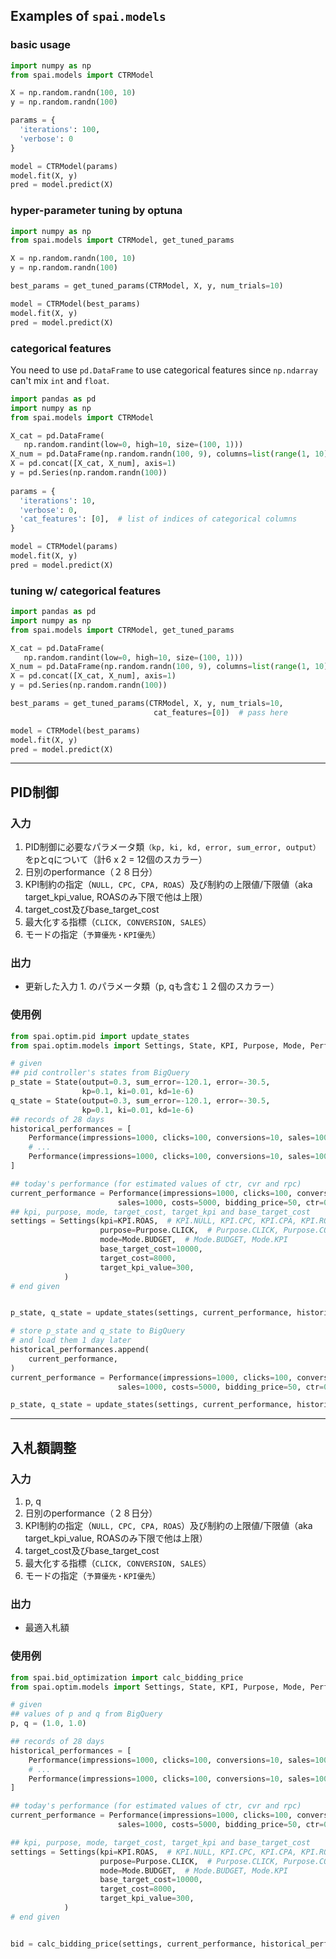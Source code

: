 
## Examples of `spai.models`

### basic usage
```python
import numpy as np
from spai.models import CTRModel

X = np.random.randn(100, 10)
y = np.random.randn(100)

params = {
  'iterations': 100,
  'verbose': 0
}

model = CTRModel(params)
model.fit(X, y)
pred = model.predict(X)
```

### hyper-parameter tuning by optuna
```python
import numpy as np
from spai.models import CTRModel, get_tuned_params

X = np.random.randn(100, 10)
y = np.random.randn(100)

best_params = get_tuned_params(CTRModel, X, y, num_trials=10)

model = CTRModel(best_params)
model.fit(X, y)
pred = model.predict(X)
```

### categorical features
You need to use `pd.DataFrame` to use categorical features since `np.ndarray` can't mix `int` and `float`.
```python
import pandas as pd
import numpy as np
from spai.models import CTRModel

X_cat = pd.DataFrame(
   np.random.randint(low=0, high=10, size=(100, 1)))
X_num = pd.DataFrame(np.random.randn(100, 9), columns=list(range(1, 10)))
X = pd.concat([X_cat, X_num], axis=1)
y = pd.Series(np.random.randn(100))
 
params = {
  'iterations': 10,
  'verbose': 0,
  'cat_features': [0],  # list of indices of categorical columns
}

model = CTRModel(params)
model.fit(X, y)
pred = model.predict(X)
```

### tuning w/ categorical features
```python
import pandas as pd
import numpy as np
from spai.models import CTRModel, get_tuned_params

X_cat = pd.DataFrame(
   np.random.randint(low=0, high=10, size=(100, 1)))
X_num = pd.DataFrame(np.random.randn(100, 9), columns=list(range(1, 10)))
X = pd.concat([X_cat, X_num], axis=1)
y = pd.Series(np.random.randn(100))

best_params = get_tuned_params(CTRModel, X, y, num_trials=10,
                                cat_features=[0])  # pass here

model = CTRModel(best_params)
model.fit(X, y)
pred = model.predict(X)
```

---

## PID制御

### 入力

1. PID制御に必要なパラメータ類`（kp, ki, kd, error, sum_error, output）`をpとqについて（計6 x 2 = 12個のスカラー）
1. 日別のperformance（２８日分）
1. KPI制約の指定（`NULL, CPC, CPA, ROAS`）及び制約の上限値/下限値（aka target_kpi_value, ROASのみ下限で他は上限）
1. target_cost及びbase_target_cost
1. 最大化する指標（`CLICK, CONVERSION, SALES`）
1. モードの指定（`予算優先・KPI優先`）


### 出力

- 更新した入力 1. のパラメータ類（p, qも含む１２個のスカラー）



### 使用例
```python
from spai.optim.pid import update_states
from spai.optim.models import Settings, State, KPI, Purpose, Mode, Performance

# given
## pid controller's states from BigQuery
p_state = State(output=0.3, sum_error=-120.1, error=-30.5,
                kp=0.1, ki=0.01, kd=1e-6)
q_state = State(output=0.3, sum_error=-120.1, error=-30.5,
                kp=0.1, ki=0.01, kd=1e-6)    
## records of 28 days
historical_performances = [
    Performance(impressions=1000, clicks=100, conversions=10, sales=1000, costs=5000, bidding_price=50, ctr=0.02, cvr=0.1, rpc=10.0),
    # ...
    Performance(impressions=1000, clicks=100, conversions=10, sales=1000, costs=5000, bidding_price=50, ctr=0.02, cvr=0.1, rpc=10.0),
]

## today's performance (for estimated values of ctr, cvr and rpc)
current_performance = Performance(impressions=1000, clicks=100, conversions=10,
                        sales=1000, costs=5000, bidding_price=50, ctr=0.02, cvr=0.1, rpc=10.0)
## kpi, purpose, mode, target_cost, target_kpi and base_target_cost
settings = Settings(kpi=KPI.ROAS,  # KPI.NULL, KPI.CPC, KPI.CPA, KPI.ROAS
                    purpose=Purpose.CLICK,  # Purpose.CLICK, Purpose.CONVERSION, Purpose.SALES
                    mode=Mode.BUDGET,  # Mode.BUDGET, Mode.KPI
                    base_target_cost=10000,
                    target_cost=8000,
                    target_kpi_value=300,    
            )
# end given


p_state, q_state = update_states(settings, current_performance, historical_performances, p_state, q_state)

# store p_state and q_state to BigQuery
# and load them 1 day later
historical_performances.append(
    current_performance,
)
current_performance = Performance(impressions=1000, clicks=100, conversions=10,
                        sales=1000, costs=5000, bidding_price=50, ctr=0.02, cvr=0.1, rpc=10.0)

p_state, q_state = update_states(settings, current_performance, historical_performances, p_state, q_state)
```

---

## 入札額調整

### 入力

1. p, q
1. 日別のperformance（２８日分）
1. KPI制約の指定（`NULL, CPC, CPA, ROAS`）及び制約の上限値/下限値（aka target_kpi_value, ROASのみ下限で他は上限）
1. target_cost及びbase_target_cost
1. 最大化する指標（`CLICK, CONVERSION, SALES`）
1. モードの指定（`予算優先・KPI優先`）


### 出力

- 最適入札額

### 使用例


```python
from spai.bid_optimization import calc_bidding_price
from spai.optim.models import Settings, State, KPI, Purpose, Mode, Performance

# given
## values of p and q from BigQuery
p, q = (1.0, 1.0) 

## records of 28 days
historical_performances = [
    Performance(impressions=1000, clicks=100, conversions=10, sales=1000, costs=5000, bidding_price=50, ctr=0.02, cvr=0.1, rpc=10.0),
    # ...
    Performance(impressions=1000, clicks=100, conversions=10, sales=1000, costs=5000, bidding_price=50, ctr=0.02, cvr=0.1, rpc=10.0),
]

## today's performance (for estimated values of ctr, cvr and rpc)
current_performance = Performance(impressions=1000, clicks=100, conversions=10,
                        sales=1000, costs=5000, bidding_price=50, ctr=0.02, cvr=0.1, rpc=10.0)

## kpi, purpose, mode, target_cost, target_kpi and base_target_cost
settings = Settings(kpi=KPI.ROAS,  # KPI.NULL, KPI.CPC, KPI.CPA, KPI.ROAS
                    purpose=Purpose.CLICK,  # Purpose.CLICK, Purpose.CONVERSION, Purpose.SALES
                    mode=Mode.BUDGET,  # Mode.BUDGET, Mode.KPI
                    base_target_cost=10000,
                    target_cost=8000,
                    target_kpi_value=300,    
            )
# end given


bid = calc_bidding_price(settings, current_performance, historical_performances, p, q)
```